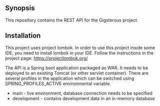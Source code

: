 ## Synopsis

This repository contains the REST API for the Gigsterous project.

## Installation

This project uses project lombok. In order to use this project inside some IDE, you need to install lombok in your IDE. Follow the instructions in the project page: https://projectlombok.org/

The API is a Spring boot application packaged as WAR. It needs to be deployed to an existing Tomcat (or other servlet container).
There are several profiles in the application which can be switched using SPRING_PROFILES_ACTIVE environmental variable.

* main - live environment, database connection needs to be specified
* development - contains development data in an in-memory database
